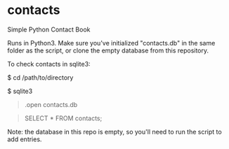 # contacts
Simple Python Contact Book

Runs in Python3. Make sure you've initialized "contacts.db" in the same folder as the script, or clone the empty database from this repository.

To check contacts in sqlite3:

$ cd /path/to/directory

$ sqlite3 

> .open contacts.db

> SELECT * FROM contacts;

Note: the database in this repo is empty, so you'll need to run the script to add entries.
